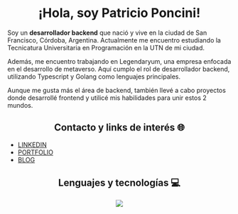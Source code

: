 <h1 align="center">¡Hola, soy Patricio Poncini!</h1>
Soy un <b>desarrollador backend</b> que nació y vive en la ciudad de San Francisco, Córdoba, Argentina. Actualmente me encuentro estudiando la Tecnicatura Universitaria en Programación en la UTN de mi ciudad.


Además, me encuentro trabajando en Legendaryum, una empresa enfocada en el desarrollo de metaverso. Aquí cumplo el rol de desarrollador backend, utilizando Typescript y Golang como lenguajes principales.

Aunque me gusta más el área de backend, también llevé a cabo proyectos donde desarrollé frontend y utilicé mis habilidades para unir estos 2 mundos.
</br>

<h2 align="center">Contacto y links de interés 🌐</h2>

- [LINKEDIN](https://www.linkedin.com/in/patricio-poncini/)
- [PORTFOLIO](https://patricio-poncini-page.netlify.app/)
- [BLOG](https://tripa-tech.vercel.app/)
<h2 align="center">Lenguajes y tecnologías 💻</h2>
<p align="center">
    <img src="https://skillicons.dev/icons?i=ts,js,nodejs,express,git,docker,mysql,mongodb,html,css,vue,tailwind" />
</p>

